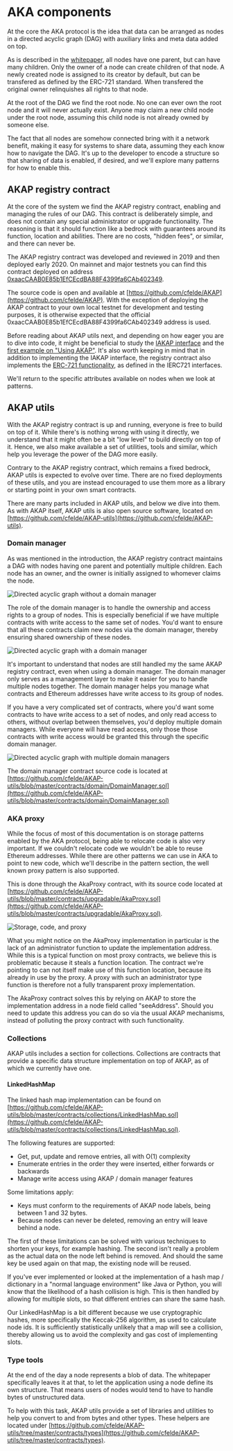 # AKA components

At the core the AKA protocol is the idea that data can be arranged as nodes in a directed acyclic graph (DAG) with auxiliary links and meta data added on top.

As is described in the [whitepaper](https://akap.me/whitepaper), all nodes have one parent, but can have many children. Only the owner of a node can create children of that node. A newly created node is assigned to its creator by default, but can be transfered as defined by the ERC-721 standard. When transfered the original owner relinquishes all rights to that node.

At the root of the DAG we find the root node. No one can ever own the root node and it will never actually exist. Anyone may claim a new child node under the root node, assuming this child node is not already owned by someone else.

The fact that all nodes are somehow connected bring with it a network benefit, making it easy for systems to share data, assuming they each know how to navigate the DAG. It's up to the developer to encode a structure so that sharing of data is enabled, if desired, and we'll explore many patterns for how to enable this.

## AKAP registry contract

At the core of the system we find the AKAP registry contract, enabling and managing the rules of our DAG. This contract is deliberately simple, and does not contain any special administrator or upgrade functionality. The reasoning is that it should function like a bedrock with guarantees around its function, location and abilities. There are no costs, "hidden fees", or similar, and there can never be.

The AKAP registry contract was developed and reviewed in 2019 and then deployed early 2020. On mainnet and major testnets you can find this contract deployed on address [0xaacCAAB0E85b1EfCEcdBA88F4399fa6CAb402349](https://etherscan.io/address/0xaaccaab0e85b1efcecdba88f4399fa6cab402349).

The source code is open and available at [https://github.com/cfelde/AKAP](https://github.com/cfelde/AKAP). With the exception of deploying the AKAP contract to your own local testnet for development and testing purposes, it is otherwise expected that the official 0xaacCAAB0E85b1EfCEcdBA88F4399fa6CAb402349 address is used.

Before reading about AKAP utils next, and depending on how eager you are to dive into code, it might be beneficial to study the [IAKAP interface](https://github.com/cfelde/AKAP/blob/master/contracts/IAKAP.sol) and the [first example on "Using AKAP"](../patterns#getting-started). It's also worth keeping in mind that in addition to implementing the IAKAP interface, the registry contract also implements the [ERC-721 functionality](https://github.com/OpenZeppelin/openzeppelin-contracts/tree/master/contracts/token/ERC721), as defined in the IERC721 interfaces.

We'll return to the specific attributes available on nodes when we look at patterns.

## AKAP utils

With the AKAP registry contract is up and running, everyone is free to build on top of it. While there's is nothing wrong with using it directly, we understand that it might often be a bit "low level" to build directly on top of it. Hence, we also make available a set of utilities, tools and similar, which help you leverage the power of the DAG more easily.

Contrary to the AKAP registry contract, which remains a fixed bedrock, AKAP utils is expected to evolve over time. There are no fixed deployments of these utils, and you are instead encouraged to use them more as a library or starting point in your own smart contracts.

There are many parts included in AKAP utils, and below we dive into them. As with AKAP itself, AKAP utils is also open source software, located on [https://github.com/cfelde/AKAP-utils](https://github.com/cfelde/AKAP-utils).

### Domain manager

As was mentioned in the introduction, the AKAP registry contract maintains a DAG with nodes having one parent and potentially multiple children. Each node has an owner, and the owner is initially assigned to whomever claims the node.

![Directed acyclic graph without a domain manager](img/directed-acyclic-graph-1.png)

The role of the domain manager is to handle the ownership and access rights to a group of nodes. This is especially beneficial if we have multiple contracts with write access to the same set of nodes. You'd want to ensure that all these contracts claim new nodes via the domain manager, thereby ensuring shared ownership of these nodes.

![Directed acyclic graph with a domain manager](img/directed-acyclic-graph-2.png)

It's important to understand that nodes are still handled my the same AKAP registry contract, even when using a domain manager. The domain manager only serves as a management layer to make it easier for you to handle multiple nodes together. The domain manager helps you manage what contracts and Ethereum addresses have write access to its group of nodes.

If you have a very complicated set of contracts, where you'd want some contracts to have write access to a set of nodes, and only read access to others, without overlap between themselves, you'd deploy multiple domain managers. While everyone will have read access, only those those contracts with write access would be granted this through the specific domain manager.

![Directed acyclic graph with multiple domain managers](img/directed-acyclic-graph-3.png)

The domain manager contract source code is located at [https://github.com/cfelde/AKAP-utils/blob/master/contracts/domain/DomainManager.sol](https://github.com/cfelde/AKAP-utils/blob/master/contracts/domain/DomainManager.sol)

### AKA proxy

While the focus of most of this documentation is on storage patterns enabled by the AKA protocol, being able to relocate code is also very important. If we couldn't relocate code we wouldn't be able to reuse Ethereum addresses. While there are other patterns we can use in AKA to point to new code, which we'll describe in the pattern section, the well known proxy pattern is also supported.

This is done through the AkaProxy contract, with its source code located at [https://github.com/cfelde/AKAP-utils/blob/master/contracts/upgradable/AkaProxy.sol](https://github.com/cfelde/AKAP-utils/blob/master/contracts/upgradable/AkaProxy.sol).

![Storage, code, and proxy](img/storage-code-proxy.png)

What you might notice on the AkaProxy implementation in particular is the lack of an administrator function to update the implementation address. While this is a typical function on most proxy contracts, we believe this is problematic because it steals a function location. The contract we're pointing to can not itself make use of this function location, because its already in use by the proxy. A proxy with such an administrator type function is therefore not a fully transparent proxy implementation.

The AkaProxy contract solves this by relying on AKAP to store the implementation address in a node field called "seeAddress". Should you need to update this address you can do so via the usual AKAP mechanisms, instead of polluting the proxy contract with such functionality.

### Collections

AKAP utils includes a section for collections. Collections are contracts that provide a specific data structure implementation on top of AKAP, as of which we currently have one.

#### LinkedHashMap

The linked hash map implementation can be found on [https://github.com/cfelde/AKAP-utils/blob/master/contracts/collections/LinkedHashMap.sol](https://github.com/cfelde/AKAP-utils/blob/master/contracts/collections/LinkedHashMap.sol).

The following features are supported:

* Get, put, update and remove entries, all with O(1) complexity
* Enumerate entries in the order they were inserted, either forwards or backwards
* Manage write access using AKAP / domain manager features

Some limitations apply:

* Keys must conform to the requirements of AKAP node labels, being between 1 and 32 bytes.
* Because nodes can never be deleted, removing an entry will leave behind a node.

The first of these limitations can be solved with various techniques to shorten your keys, for example hashing. The second isn't really a problem as the actual data on the node left behind is removed. And should the same key be used again on that map, the existing node will be reused.

If you've ever implemented or looked at the implementation of a hash map / dictionary in a "normal language environment" like Java or Python, you will know that the likelihood of a hash collision is high. This is then handled by allowing for multiple slots, so that different entries can share the same hash.

Our LinkedHashMap is a bit different because we use cryptographic hashes, more specifically the Keccak-256 algorithm, as used to calculate node ids. It is sufficiently statistically unlikely that a map will see a collision, thereby allowing us to avoid the complexity and gas cost of implementing slots.

### Type tools

At the end of the day a node represents a blob of data. The whitepaper specifically leaves it at that, to let the application using a node define its own structure. That means users of nodes would tend to have to handle bytes of unstructured data.

To help with this task, AKAP utils provide a set of libraries and utilities to help you convert to and from bytes and other types. These helpers are located under [https://github.com/cfelde/AKAP-utils/tree/master/contracts/types](https://github.com/cfelde/AKAP-utils/tree/master/contracts/types).


